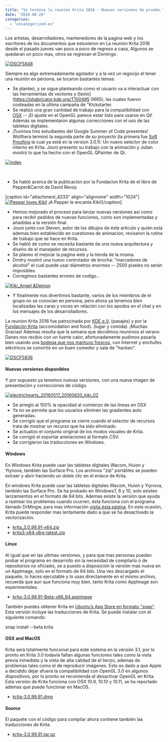```yaml
---
title: "Se termina la reunión Krita 2016 - Nuevas versiones de prueba."
date: "2016-08-29"
categories: 
  - "uncategorized-es"
---
```


Los artistas, desarrolladores, mantenedores de la pagina web y los escritores de los documentos que estuvieron en La reunión Krita 2016 desde el pasado jueves van poco a poco de regreso a casa, Algunos se quedaran un poco mas, otros se regresan el Domingo.

[![DSCF5848](/images/posts/2016/DSCF5848-1024x768.jpg)](https://krita.org/wp-content/uploads/2016/08/DSCF5848.jpg)

Siempre es algo extremadamente agotador y a la vez un regocijo el tener una reunión en persona, se tocaron bastantes temas:

- Se planteó, y se sigue planteando como el usuario va a interactuar con las herramientas de vectores y [texto](https://phabricator.kde.org/T1004#5 0665), las cuales fueron costeadas en la ultima campaña de "Kickstarter.
- Se realizó una gran cantidad de trabajo para la compatibilidad con [OSX](https://codereview.qt-project.org/#/c/166202) -- ¡El ajuste en el OpenGL parece estar listo para usarse en Qt! Además se implementaron algunas correcciones con el uso de las tabletas digitales.
- ¡Tuvimos tres estudiantes del Google Summer of Code presentes! Wolthera terminó la segunda parte de su proyecto (la primera fue [Soft Proofing](http://wolthera.info/?p=802) la cual ya está en la version 3.0.1): Un nuevo selector de color interno en Krita. Jouni presento su trabajo con la animación y Julian mostró lo que ha hecho con el OpenGL QPainter de Qt.

[![index](/images/posts/2016/index-1024x584.png)](https://krita.org/wp-content/uploads/2016/08/index.png)

 

- Se habló acerca de la publicación por la Fundacion Krita de el libro de Pepper&Carrot de David Revoy.

\[caption id="attachment\_4233" align="alignnone" width="1024"\][![Pepper loves Kiki!](/images/posts/2016/PepperLovesKiki_001-1024x724.png)](https://krita.org/wp-content/uploads/2016/08/PepperLovesKiki_001.png) ¡A Pepper le encanta Kiki!\[/caption\]

- Hemos mejorado el proceso para lanzar nuevas versiones así como para recibir pedidos de nuevas funciones, como son implementadas y añadidas a la versión final.
- Jouni junto con Steven, autor de los dibujos de éste articulo y quién está ademas bien establecido en cuestiones de animacion, revisaron la rutina de trabajo que se hace en Krita.
- Se habló de como se necesita bastante de una nueva arquitectura y diseño de el manejador de recursos.
- Se planeo el mejorar la pagina web y la tienda de la misma.
- Dmitry mostró una nuevo controlador de brocha: "marcadores de alcohol" el cual puede usar diámetros enormes -- 2500 pixeles no serán imposibles.
- Corregimos bastantes errores de codigo...

[![Kiki_Angel &Demon](/images/posts/2016/Kiki_Angel-Demon-1-1024x724.png)](https://krita.org/wp-content/uploads/2016/08/Kiki_Angel-Demon-1.png)

- Y finalmente nos divertimos bastante, varios de los miembros de el grupo no se conocían en persona, pero ahora ya tenemos bien localizadas las caras y voces en relación con los apodos en el chat y en los mensajes de los desarrolladores.

La reunion Krita 2016 fue patrocinada por [KDE e.V.](https://www.kde.org/community/donations/) (pasajes) y por la [Fundación Krita](https://krita.org/en/support-us/donations/) (accomodation and food). (lugar y comida). ¡Muchas Gracias! Ademas resulta que la semana que decidimos reunirnos el verano Danes nos recibio con un fuerte calor, afortunadamente pudimos pasarla bien usando una [bodega que nos mantuvo frescos](http://petrusenpaulus.eu/), con Internet y enchufes eléctricos se convirtió en un buen comedor y sala de "hackeo".

[![DSCF5836](/images/posts/2016/DSCF5836-1024x768.jpg)](https://krita.org/wp-content/uploads/2016/08/DSCF5836.jpg)

#### Nuevas versiones disponibles

Y por supuesto ya tenemos nuevas versiones, con una nueva imagen de presentación y correcciones de código.

[![electrichearts_20160517_20160820_kiki_02](/images/posts/2016/electrichearts_20160517_20160820_kiki_02-1024x594.png)](https://krita.org/wp-content/uploads/2016/08/electrichearts_20160517_20160820_kiki_02.png)

- Se arreglo al 100% la opacidad al comienzo de las lineas en OSX
- Ya no se permite que los usuarios eliminen las gradientes auto generadas.
- Se corrigió que el programa se cierre cuando el selector de recursos trata de mostrar un recurso que ha sido eliminado.
- Se actualizo el conjunto original de los modos visuales de Krita.
- Se corrigió el exportar animaciones al formato CSV.
- Se corrigieron las traducciones en Windows.

#### Windows

En Windows Krita puede usar las tabletas digitales Wacom, Huion y Yiynova, también las Surface Pro. Los archivos "zip" portátiles se pueden extraer y abrir haciendo un doble clic en el enlace de Krita.

En windows Krita puede usar las tabletas digitales Wacom, Huion y Yiynova, también las Surface Pro. Se ha probado en Windows7, 8 y 10, solo existen lanzamientos en el formato de 64 bits. Ademas existe la versión que ayuda a rastrear los problemas cuando ocurren, ésta funciona con el programa llamado DrMingw, para mas información [visita ésta página](https://docs.krita.org/KritaFAQ/es#.C2.BFComo_puedo_crear_un_.22backtrace.22_en_Windows.3F). En esta ocasión, Krita puede responder mas lentamente dado a que se ha desactivado la vectorización.

- [krita\_3.0.99.91-x64.zip](http://files.kde.org/krita/3/windows/devbuilds/krita_3.0.99.91-x64.zip)
- [krita3-x64-dbg-latest.zip](http://files.kde.org/krita/3/windows/debugbuilds/krita3-x64-dbg-latest.zip)

#### Linux

Al igual que en las ultimas versiones, y para que mas personas puedan probar el programa en desarrollo sin la necesidad de compilarlo o de repositorios no oficiales, se a puesto a disposición la versión mas nueva en un AppImage, solo en el formato de 64 bits. Una ves descargado el paquete, lo haces ejecutable y lo usas directamente en el mismo archivo, recuerda que aun que funciona muy bien, tanto Krita como AppImage son experimentales.

- [krita-3.0.99.91-Beta-x86\_64.appimage](http://files.kde.org/krita/3/linux/devbuilds/krita-3.0.99.91-Beta-x86_64.appimage)

También puedes obtener Krita en [Ubuntu’s App Store en formato "snap"](https://uappexplorer.com/app/krita.krita). Esta versión incluye las traducciones de Krita. Se puede instalar con el siguiente comando:

snap install --beta krita

#### OSX and MacOS

Krita será totalmente funcional para este sistema en la versión 3.1, por lo pronto en Krita 3.0 todavía faltan algunas funciones tales como la vista previa inmediata y la vista de alta calidad de el lienzo, ademas de problemas tales como el de reproducir imágenes. Esto es dado a que Apple a decidido dejar afuera la compatibilidad con OpenGL 3.0 en algunos dispositivos, por lo pronto se recomienda el desactivar OpenGL en Krita. Esta versión de Krita funciona con OSX 10.9, 10.10 y 10.11, se ha reportado ademas que puede funcionar en MacOS.

- [krita-3.0.99.91.dmg](http://files.kde.org/krita/3/osx/devbuilds/krita-3.0.99.91.dmg)

#### Source

El paquete con el código para compilar ahora contiene también las traducciones de Krita.

- [krita-3.0.99.91.tar.gz](http://files.kde.org/krita/3/source/krita-3.0.99.91.tar.gz)
